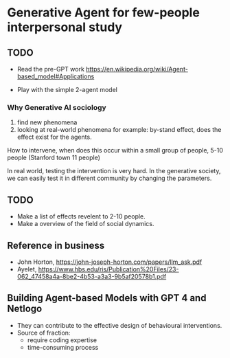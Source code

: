 # Generative Agent for few-people interpersonal study

## TODO
- Read the pre-GPT work
https://en.wikipedia.org/wiki/Agent-based_model#Applications

- Play with the simple 2-agent model

### Why Generative AI sociology
1. find new phenomena
2. looking at real-world phenomena
for example: by-stand effect,
does the effect exist for the agents.

How to intervene, when does this occur
within a small group of people, 5-10 people (Stanford town 11 people)

In real world, testing the intervention is very hard.
In the generative society, we can easily test it in different community by changing the parameters.

## TODO
- Make a list of effects revelent to 2-10 people.
- Make a overview of the field of social dynamics.

## Reference in business
- John Horton, https://john-joseph-horton.com/papers/llm_ask.pdf
- Ayelet, https://www.hbs.edu/ris/Publication%20Files/23-062_47458a4a-8be2-4b53-a3a3-9b5af20578b1.pdf

## Building Agent-based Models with GPT 4 and Netlogo
- They can contribute to the effective design of behavioural interventions.
- Source of fraction: 
  - require coding expertise
  - time-consuming process
